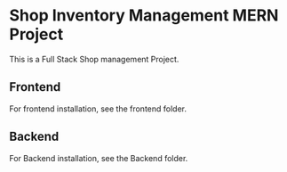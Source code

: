 # Shop Inventory Management MERN Project

This is a Full Stack Shop management Project.

## Frontend

For frontend installation, see the frontend folder.

## Backend

For Backend installation, see the Backend folder.